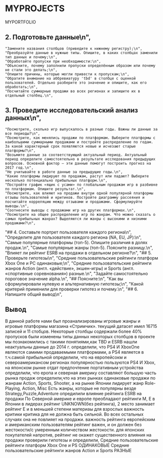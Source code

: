 # MYPROJECTS
MYPORTFOLIO
## 2. Подготовьте данные\n",
    "Замените названия столбцов (приведите к нижнему регистру);\n",
    "Преобразуйте данные в нужные типы. Опишите, в каких столбцах заменили тип данных и почему;\n",
    "Обработайте пропуски при необходимости:\n",
    "Объясните, почему заполнили пропуски определённым образом или почему не стали это делать;\n",
    "Опишите причины, которые могли привести к пропускам;\n",
    "Обратите внимание на аббревиатуру 'tbd' в столбце с оценкой пользователей. Отдельно разберите это значение и опишите, как его обработать;\n",
    "Посчитайте суммарные продажи во всех регионах и запишите их в отдельный столбец.\n",
## 3. Проведите исследовательский анализ данных\n",
    "Посмотрите, сколько игр выпускалось в разные годы. Важны ли данные за все периоды?\n",
    "Посмотрите, как менялись продажи по платформам. Выберите платформы с наибольшими суммарными продажами и постройте распределение по годам. За какой характерный срок появляются новые и исчезают старые платформы?\n",
    "Возьмите данные за соответствующий актуальный период. Актуальный период определите самостоятельно в результате исследования предыдущих вопросов. Основной фактор — эти данные помогут построить прогноз на 2017 год.\n",
    "Не учитывайте в работе данные за предыдущие годы.\n",
    "Какие платформы лидируют по продажам, растут или падают? Выберите несколько потенциально прибыльных платформ.\n",
    "Постройте график «ящик с усами» по глобальным продажам игр в разбивке по платформам. Опишите результат.\n",
    "Посмотрите, как влияют на продажи внутри одной популярной платформы отзывы пользователей и критиков. Постройте диаграмму рассеяния и посчитайте корреляцию между отзывами и продажами. Сформулируйте выводы.\n",
    "Соотнесите выводы с продажами игр на других платформах.\n",
    "Посмотрите на общее распределение игр по жанрам. Что можно сказать о самых прибыльных жанрах? Выделяются ли жанры с высокими и низкими продажами?\n",
  "## 4. Составьте портрет пользователя каждого региона\n",
    "Определите для пользователя каждого региона (NA, EU, JP):\n",
    "Самые популярные платформы (топ-5). Опишите различия в долях продаж.\n",
    "Самые популярные жанры (топ-5). Поясните разницу.\n",
    "Влияет ли рейтинг ESRB на продажи в отдельном регионе?\n",
  "## 5. Проверьте гипотезы\n",
    "Средние пользовательские рейтинги платформ Xbox One и PC одинаковые;\n",
    "Средние пользовательские рейтинги жанров Action (англ. «действие», экшен-игры) и Sports (англ. «спортивные соревнования») разные.\n",
    "Задайте самостоятельно пороговое значение alpha.\n",
    "## Поясните:\n",
    "Как вы сформулировали нулевую и альтернативную гипотезы;\n",
    "Какой критерий применили для проверки гипотез и почему.\n",
  "## 6. Напишите общий вывод\n",

  ## Вывод
В данной работе нами был проанализированы игровые жанры и игровые платформы магазина «Стримчик».
текущий датасет имел 16715 записей и 11 стобцов. Некоторые столбцы содержали более 40% пропусков
были изменены типы данных некоторых столбцов
в проекте мы познакомились с такими понятиями,как TBD и ESRB
нашли неактуальны данные до 2014 г.
определили, что PS4 И ХboxOne являются самими продаваемыми платформами, а PS4 является в т.ч.самой прибыльной
определили, что на европейсокм и североамерикансом регионах популярностью пользуются PS4 И Хbox, на японском рынке отдат предпочтение портативным устройства
определили, что еропа и северная америку составляют большую часть рынка продаж
определили,что на этих рынках одинаковые продажи по жанрам Action, Sports, Shooter, а на рынке Японии лидирует жанр Role-Playing, Action, Misc
Есть жанры, которые не популярны везде Strategy,Puzzle,Adventure
опредилили влияние рейтинга ESRB на продажи По Северной америке и европе преобладают рейтинги M, Е
в Японии в лидерах рейтинг UNKNOWN(без рейтинга), 2 место занимает рейтинг E и в меньшей степени материаы для взрослых важность критики критика для не должна быть сильной. Во всех остальных случаях она не повлияет на продажи. важность рейтинга европейским и американским пользователям рейтинг важен, и он должен без жестокости/с умеренным количеством жестокости. для японских покупателей напротив, рейтинг не окажет существенного влияния на продажи проверили гипотезы и определили, Средние пользовательские рейтинги платформ Xbox One и PS ОДИНАКОВЫЕ
Средние пользовательские рейтинги жанров Action и Sports РАЗНЫЕ
